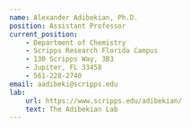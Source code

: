```yaml
---
name: Alexander Adibekian, Ph.D.
position: Assistant Professor
current_position:
    - Department of Chemistry
    - Scripps Research Florida Campus
    - 130 Scripps Way, 3B3
    - Jupiter, FL 33458
    - 561-228-2740
email: aadibeki@scripps.edu
lab:
    url: https://www.scripps.edu/adibekian/
    text: The Adibekian Lab
---
```

